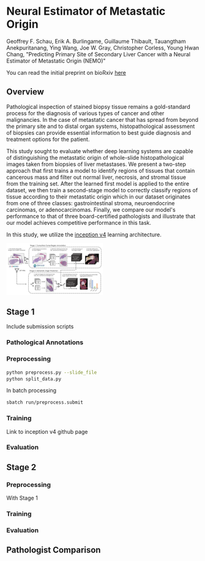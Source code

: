 # Neural Estimator of Metastatic Origin

Geoffrey F. Schau, Erik A. Burlingame, Guillaume Thibault, Tauangtham Anekpuritanang, Ying Wang, Joe W. Gray, Christopher Corless, Young Hwan Chang, "Predicting Primary Site of Secondary Liver Cancer with a Neural Estimator of Metastatic Origin (NEMO)"

You can read the initial preprint on bioRxiv [here](https://www.biorxiv.org/content/10.1101/689828v1)


## Overview

Pathological inspection of stained biopsy tissue remains a gold-standard process for the diagnosis of various types of cancer and other malignancies. 
In the case of metastatic cancer that has spread from beyond the primary site and to distal organ systems, histopathological assessment of biopsies can provide essential information to best guide diagnosis and treatment options for the patient.

This study sought to evaluate whether deep learning systems are capable of distinguishing the metastatic origin of whole-slide histopathological images taken from biopsies of liver metastases.
We present a two-step approach that first trains a model to identify regions of tissues that contain cancerous mass and filter out normal liver, necrosis, and stromal tissue from the training set.
After the learned first model is applied to the entire dataset, we then train a second-stage model to correctly classify regions of tissue according to their metastatic origin which in our dataset originates from one of three classes: gastrointestinal stroma, neuroendocrine carcinomas, or adenocarcinomas. 
Finally, we compare our model's performance to that of three board-certified pathologists and illustrate that our model achieves competitive performance in this task.

In this study, we utilize the [inception v4](https://github.com/kentsommer/keras-inceptionV4/blob/master/inception_v4.py) learning architecture.


<img src='assets/nemo_concept.png' width='50%'>


## Stage 1


Include submission scripts


### Pathological Annotations

### Preprocessing

```bash
python preprocess.py --slide_file
python split_data.py
```

In batch processing

```bash
sbatch run/preprocess.submit
```

### Training

Link to inception v4 github page

### Evaluation




## Stage 2

### Preprocessing

With Stage 1

### Training

### Evaluation

## Pathologist Comparison



